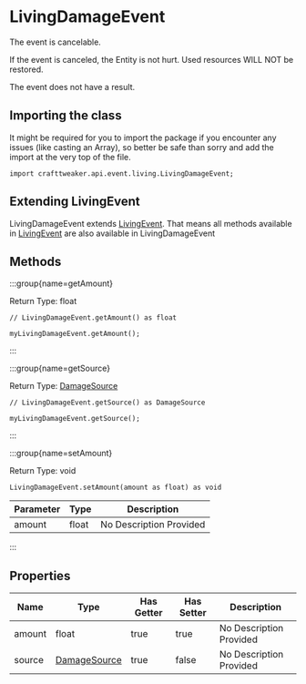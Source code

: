 # LivingDamageEvent



The event is cancelable.

If the event is canceled, the Entity is not hurt. Used resources WILL NOT be restored.

The event does not have a result.



## Importing the class

It might be required for you to import the package if you encounter any issues (like casting an Array), so better be safe than sorry and add the import at the very top of the file.
```zenscript
import crafttweaker.api.event.living.LivingDamageEvent;
```


## Extending LivingEvent

LivingDamageEvent extends [LivingEvent](/forge/api/event/entity/LivingEvent). That means all methods available in [LivingEvent](/forge/api/event/entity/LivingEvent) are also available in LivingDamageEvent

## Methods

:::group{name=getAmount}

Return Type: float

```zenscript
// LivingDamageEvent.getAmount() as float

myLivingDamageEvent.getAmount();
```

:::

:::group{name=getSource}

Return Type: [DamageSource](/vanilla/api/world/DamageSource)

```zenscript
// LivingDamageEvent.getSource() as DamageSource

myLivingDamageEvent.getSource();
```

:::

:::group{name=setAmount}

Return Type: void

```zenscript
LivingDamageEvent.setAmount(amount as float) as void
```

| Parameter | Type | Description |
|-----------|------|-------------|
| amount | float | No Description Provided |


:::


## Properties

| Name | Type | Has Getter | Has Setter | Description |
|------|------|------------|------------|-------------|
| amount | float | true | true | No Description Provided |
| source | [DamageSource](/vanilla/api/world/DamageSource) | true | false | No Description Provided |

